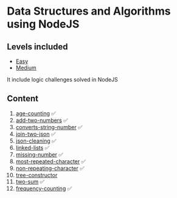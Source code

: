 # Data Structures and Algorithms using NodeJS

## Levels included

- [Easy](https://leetcode.com/problems/add-two-numbers/description/)
- [Medium](https://leetcode.com/problems/add-two-numbers/description/)

It include logic challenges solved in NodeJS

## Content

1. [age-counting](age-counting) ✅
2. [add-two-numbers](add-two-numbers) ✅
3. [converts-string-number](converts-string-number) ✅
4. [join-two-json](join-two-json) ✅
5. [json-cleaning](json-cleaning) ✅
6. [linked-lists](linked-lists) ✅
7. [missing-number](missing-number) ✅
8. [most-repeated-character](most-repeated-character) ✅
9. [non-repeating-character](non-repeating-character) ✅
10. [tree-constructor](tree-constructor)
11. [two-sum](two-sum) ✅
12. [frequency-counting](frequency-counting) ✅

